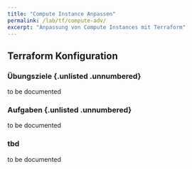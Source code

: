```yaml
---
title: "Compute Instance Anpassen"
permalink: /lab/tf/compute-adv/
excerpt: "Anpassung von Compute Instances mit Terraform"
---
```

<!-- markdownlint-disable MD013 -->
<!-- markdownlint-disable MD025 -->
<!-- markdownlint-disable MD033 -->
<!-- markdownlint-disable MD041 -->
## Terraform Konfiguration

### Übungsziele {.unlisted .unnumbered}

to be documented

### Aufgaben {.unlisted .unnumbered}

to be documented

### tbd

to be documented
